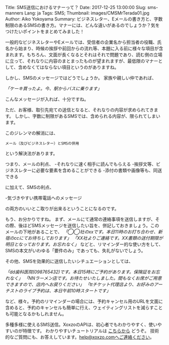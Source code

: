 Title: SMS送信におけるマナーって？
Date: 2017-12-25 13:00:00
Slug: sms-manners
Lang: ja
Tags: SMS; 
Thumbnail: images/CMSMrTerada01.jpg 
Author: Aiko Yokoyama
Summary: ビジネスレター、Eメールの書き方と、字数制限のあるSMSの書き方。マナーには、どんな違いがあるのでしょうか？気をつけたいポイントをまとめてみました！

一般的なビジネスレターやEメールでは、受信者の企業名から担当者の役職、氏名から始まり、時候の挨拶や前回からの流れ等、本題に入る前に様々な項目が含まれます。もちろん、文面が長くなるとそれはそれで問題であり、読む側の立場に立って、それなりに内容のまとまったものが望まれますが、最低限のマナーとして、含めなくてはならない項目というのがありますね。

しかし、SMSのメッセージではどうでしょうか。
家族や親しい仲であれば、

_「ケーキ買ったよ。今、駅からバスに乗ります」_

こんなメッセージが入れば、十分ですね。

ただ、お客様、取引先宛ての送信となると、それなりの内容が求められてきます。
しかし、字数に制限があるSMSでは、含められる内容が、限られてしまいます。

このジレンマの解消には、

```メール（及びビジネスレター）とSMSの併用```

という解決法があります。

つまり、メールの利点、
-それなりに速く相手に読んでもらえる
-挨拶文等、ビジネスレターに必要な要素を含めることができる
-添付の書類や画像等も、同送できる

に加えて、SMSの利点、

-気づきやすい携帯電話へのメッセージ

の両方のいいとこ取りが出来るということになるのです。

もう、お分かりですね。
まず、メールにて通常の連絡事項を送信しますが、その際、後ほどSMSメッセージを送信したい旨を、併記しておきましょう。このメールの下地があることで、
_「◯◯社のxxです。本日11時のお打ち合わせ、新宿のccにてお待ちしております」_
_「XX社よりご連絡です。XX書類の送付期限が明日となっております。お忘れなく」_
などと、リマインダー的な使い方をして、SMSの本文がいわゆる「要件のみ」であっても、失礼がないでしょう。

その他、SMSを効果的に送信したいシチュエーションとしては、

_「dd歯科医院(098765432)です。本日15時にご予約があります。保険証をお忘れなく」_
_「NNラーメン店です。お待たせいたしました。間もなくお席がご用意できますので、店内へお戻りください」_
_「ttチケット代理店より、お好みのアーチストのライブ予約は、本日午前10時スタートです」_

など、様々。予約のリマインダーの場合には、予約キャンセル用のURLを文面に含めると、予約のキャンセルも簡単に行え、ウェイティングリストを減らすことも可能となるかもしれません。

多種多様に使えるSMS送信。XoxzoのAPIは、初心者でもわかりやすく、使いやすいのが特徴です。
わかりやすいチュートリアルは [こちらから](https://blog.xoxzo.com/ja/tag/mikochiyan/) どうぞ。
技術的なご質問にも、お答えしています。help@xoxzo.comへご連絡ください。


